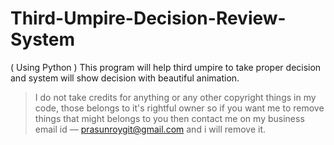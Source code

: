 # Third-Umpire-Decision-Review-System
( Using Python ) This program will help third umpire to take proper decision and system will show decision with beautiful animation. 

> I do not take credits for anything or any other copyright things in my code, those belongs to it's rightful owner so if you want me to remove things that might belongs to you then contact me on my business email id –– prasunroygit@gmail.com and i will remove it.
